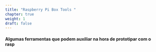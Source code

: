```yaml
---
title: "Raspberry Pi Box Tools "
chapter: true
weight: 1
draft: false
---
```


#### Algumas ferramentas que podem auxiliar na hora de prototipar com o rasp